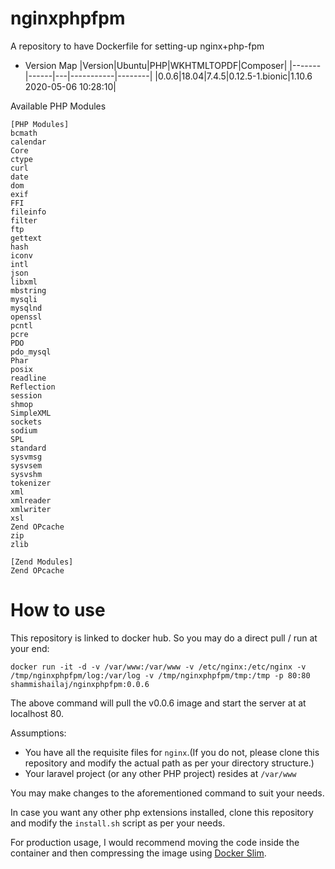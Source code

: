 # nginxphpfpm
A repository to have Dockerfile for setting-up nginx+php-fpm

- Version Map
|Version|Ubuntu|PHP|WKHTMLTOPDF|Composer|
|-------|------|---|-----------|--------|
|0.0.6|18.04|7.4.5|0.12.5-1.bionic|1.10.6 2020-05-06 10:28:10|



Available PHP Modules
```
[PHP Modules]
bcmath
calendar
Core
ctype
curl
date
dom
exif
FFI
fileinfo
filter
ftp
gettext
hash
iconv
intl
json
libxml
mbstring
mysqli
mysqlnd
openssl
pcntl
pcre
PDO
pdo_mysql
Phar
posix
readline
Reflection
session
shmop
SimpleXML
sockets
sodium
SPL
standard
sysvmsg
sysvsem
sysvshm
tokenizer
xml
xmlreader
xmlwriter
xsl
Zend OPcache
zip
zlib

[Zend Modules]
Zend OPcache
```

# How to use

This repository is linked to docker hub. So you may do a direct pull / run at your end:

```
docker run -it -d -v /var/www:/var/www -v /etc/nginx:/etc/nginx -v /tmp/nginxphpfpm/log:/var/log -v /tmp/nginxphpfpm/tmp:/tmp -p 80:80 shammishailaj/nginxphpfpm:0.0.6
```

The above command will pull the v0.0.6 image and start the server at at localhost 80.

Assumptions:
 - You have all the requisite files for `nginx`.(If you do not, please clone this repository and modify the actual path as per your directory structure.)
 - Your laravel project (or any other PHP project) resides at `/var/www`

You may make changes to the aforementioned command to suit your needs.

In case you want any other php extensions installed, clone this repository and modify the `install.sh` script as per your needs.

For production usage, I would recommend moving the code inside the container and then compressing the image using [Docker Slim](https://dockersl.im).